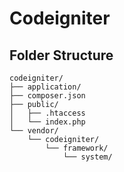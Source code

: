 # Codeigniter

## Folder Structure

```
codeigniter/
├── application/
├── composer.json
├── public/
│   ├── .htaccess
│   └── index.php
└── vendor/
    └── codeigniter/
        └── framework/
            └── system/
```
